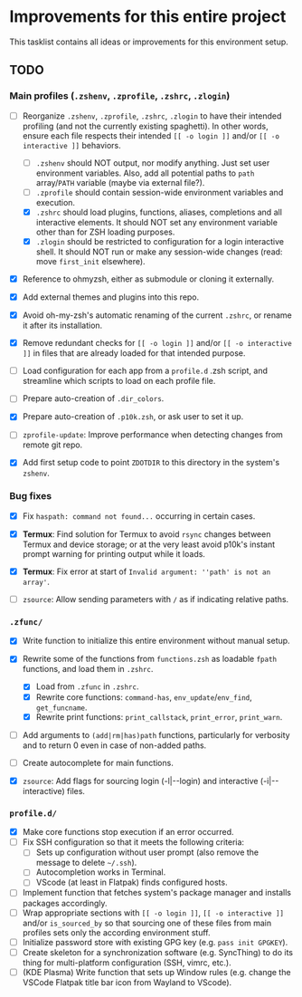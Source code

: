 # Improvements for this entire project

This tasklist contains all ideas or improvements for this environment setup.

## TODO

### Main profiles (`.zshenv`, `.zprofile`, `.zshrc`, `.zlogin`)

* [ ] Reorganize `.zshenv`, `.zprofile`, `.zshrc`, `.zlogin` to have their intended profiling (and not the currently existing spaghetti). In other words, ensure each file respects their intended `[[ -o login ]]` and/or `[[ -o interactive ]]` behaviors.
	* [ ] `.zshenv` should NOT output, nor modify anything. Just set user environment variables. Also, add all potential paths to `path` array/`PATH` variable (maybe via external file?).
	* [ ] `.zprofile` should contain session-wide environment variables and execution.
	* [x] `.zshrc` should load plugins, functions, aliases, completions and all interactive elements. It should NOT set any environment variable other than for ZSH loading purposes.
	* [x] `.zlogin` should be restricted to configuration for a login interactive shell. It should NOT run or make any session-wide changes (read: move `first_init` elsewhere).
* [x] Reference to ohmyzsh, either as submodule or cloning it externally. 
* [x] Add external themes and plugins into this repo.
* [x] Avoid oh-my-zsh's automatic renaming of the current `.zshrc`, or rename it after its installation.
* [x] Remove redundant checks for `[[ -o login ]]` and/or `[[ -o interactive ]]` in files that are already loaded for that intended purpose.
* [ ] Load configuration for each app from a `profile.d` .zsh script, and streamline which scripts to load on each profile file.
* [ ] Prepare auto-creation of `.dir_colors`.
* [x] Prepare auto-creation of `.p10k.zsh`, or ask user to set it up.
* [ ] `zprofile-update`: Improve performance when detecting changes from remote git repo.
* [x] Add first setup code to point `ZDOTDIR` to this directory in the system's `zshenv`.


### Bug fixes

* [x] Fix `haspath: command not found...` occurring in certain cases.
* [x] **Termux**: Find solution for Termux to avoid `rsync` changes between Termux and device storage; or at the very least avoid p10k's instant prompt warning for printing output while it loads.
* [x] **Termux**: Fix error at start of `Invalid argument: ''path' is not an array'`.
* [ ] `zsource`: Allow sending parameters with `/` as if indicating relative paths.


### `.zfunc/`

* [x] Write function to initialize this entire environment without manual setup.
* [x] Rewrite some of the functions from `functions.zsh` as loadable `fpath` functions, and load them in `.zshrc`.
	* [x] Load from `.zfunc` in `.zshrc`.
	* [x] Rewrite core functions: `command-has`, `env_update`/`env_find`, `get_funcname`.
	* [x] Rewrite print functions: `print_callstack`, `print_error`, `print_warn`.
* [ ] Add arguments to `(add|rm|has)path` functions, particularly for verbosity and to return 0 even in case of non-added paths.
* [ ] Create autocomplete for main functions.
* [x] `zsource`: Add flags for sourcing login (-l|--login) and interactive (-i|--interactive) files.


### `profile.d/`

* [x] Make core functions stop execution if an error occurred.
* [ ] Fix SSH configuration so that it meets the following criteria:
	* [ ] Sets up configuration without user prompt (also remove the message to delete `~/.ssh`).
	* [ ] Autocompletion works in Terminal.
	* [ ] VScode (at least in Flatpak) finds configured hosts.
* [ ] Implement function that fetches system's package manager and installs packages accordingly.
* [ ] Wrap appropriate sections with `[[ -o login ]]`, `[[ -o interactive ]]` and/or `is_sourced_by` so that sourcing one of these files from main profiles sets only the according environment stuff.
* [ ] Initialize password store with existing GPG key (e.g. `pass init GPGKEY`).
* [ ] Create skeleton for a synchronization software (e.g. SyncThing) to do its thing for multi-platform configuration (SSH, vimrc, etc.).
* [ ] (KDE Plasma) Write function that sets up Window rules (e.g. change the VSCode Flatpak title bar icon from Wayland to VScode).

